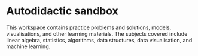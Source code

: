 # Autodidactic sandbox

This workspace contains practice problems and solutions, models, visualisations, and other learning materials. The subjects covered include linear algebra, statistics, algorithms, data structures, data visualisation, and machine learning.
